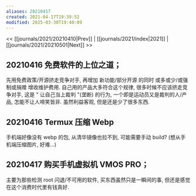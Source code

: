 ```yaml
---
aliases: 20210417
created: 2021-04-17T19:39:52
modified: 2025-03-30T19:40:09
---
```


<< [[journals/2021/20210410|Prev]] | [[journals/2021/index|2021]] | [[journals/2021/20210501|Next]] >>

## 20210416 免费软件的上位之道；
先用免费政策/开源挤走竞争对手, 再增加 新功能/部分开源 的同时 或多或少/或强制或捐赠 增收维护费用. 自己用的产品大多符合这个规律, 很多时候不应该挤走竞争对手, 这是 " 让自己当上裁判 "(垄断) 的行为, 一个即是运动员又是裁判的人/产品, 怎能不让人啼笑皆非. 虽然利益客观, 但是还是少了很多东西.

## 20210416 Termux 压缩 Webp

手机端好像没有 webp 的包, 从清华镜像也拉不到, 可能需要手动 build? (想从手机端压缩图片, 好难...)

## 20210417 购买手机虚拟机 VMOS PRO；

主要为那些检测 root 闪退/不可用的软件, 买东西虽然只是一瞬间的事, 但还是感觉在这个消费时代里有钱真好.
